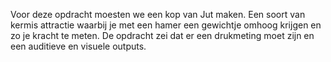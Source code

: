 Voor deze opdracht moesten we een kop van Jut maken. Een soort van kermis attractie waarbij je met een hamer een gewichtje omhoog krijgen en zo je kracht te meten. De opdracht zei dat er een drukmeting moet zijn en een auditieve en visuele outputs.

